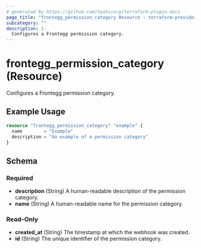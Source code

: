 ```yaml
---
# generated by https://github.com/hashicorp/terraform-plugin-docs
page_title: "frontegg_permission_category Resource - terraform-provider-frontegg"
subcategory: ""
description: |-
  Configures a Frontegg permission category.
---
```


# frontegg_permission_category (Resource)

Configures a Frontegg permission category.

## Example Usage

```terraform
resource "frontegg_permission_category" "example" {
  name        = "Example"
  description = "An example of a permission category"
}
```

<!-- schema generated by tfplugindocs -->
## Schema

### Required

- **description** (String) A human-readable description of the permission category.
- **name** (String) A human-readable name for the permission category.

### Read-Only

- **created_at** (String) The timestamp at which the webhook was created.
- **id** (String) The unique identifier of the permission category.


